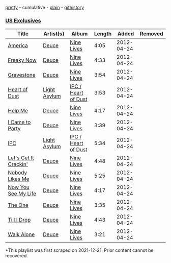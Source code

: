 [pretty](/playlists/pretty/3kNL4k3rmfGRfx577lL715.md) - cumulative - [plain](/playlists/plain/3kNL4k3rmfGRfx577lL715) - [githistory](https://github.githistory.xyz/mackorone/spotify-playlist-archive/blob/main/playlists/plain/3kNL4k3rmfGRfx577lL715)

### [US Exclusives](https://open.spotify.com/playlist/1NLXScjO4LdlHCTuMsKGC8)

> 

| Title | Artist(s) | Album | Length | Added | Removed |
|---|---|---|---|---|---|
| [America](https://open.spotify.com/track/3FViPVAkaZ5JZc9BgOxSYx) | [Deuce](https://open.spotify.com/artist/2iLpvtffIrQ4bMYrFPRN4x) | [Nine Lives](https://open.spotify.com/album/4BcR6RtLD3LQ5xee4gaxJv) | 4:05 | 2012-04-24 |  |
| [Freaky Now](https://open.spotify.com/track/3x0MZIrG9RIv1Bbx2DnoAd) | [Deuce](https://open.spotify.com/artist/2iLpvtffIrQ4bMYrFPRN4x) | [Nine Lives](https://open.spotify.com/album/4BcR6RtLD3LQ5xee4gaxJv) | 4:33 | 2012-04-24 |  |
| [Gravestone](https://open.spotify.com/track/1Ap1gDN1LOwdFi1QgsgKff) | [Deuce](https://open.spotify.com/artist/2iLpvtffIrQ4bMYrFPRN4x) | [Nine Lives](https://open.spotify.com/album/4BcR6RtLD3LQ5xee4gaxJv) | 3:54 | 2012-04-24 |  |
| [Heart of Dust](https://open.spotify.com/track/4axKd7vLikmyo6tzk77qjB) | [Light Asylum](https://open.spotify.com/artist/2y98d6N81pArQNXYvkupr8) | [IPC / Heart of Dust](https://open.spotify.com/album/6nerF23nhW8bUSmpeaxour) | 3:53 | 2012-04-24 |  |
| [Help Me](https://open.spotify.com/track/5ommqA8JDymVIaM7dngBtf) | [Deuce](https://open.spotify.com/artist/2iLpvtffIrQ4bMYrFPRN4x) | [Nine Lives](https://open.spotify.com/album/4BcR6RtLD3LQ5xee4gaxJv) | 4:17 | 2012-04-24 |  |
| [I Came to Party](https://open.spotify.com/track/0mK0FY2sO08ZCVkL6GuhDF) | [Deuce](https://open.spotify.com/artist/2iLpvtffIrQ4bMYrFPRN4x) | [Nine Lives](https://open.spotify.com/album/4BcR6RtLD3LQ5xee4gaxJv) | 3:39 | 2012-04-24 |  |
| [IPC](https://open.spotify.com/track/5mQ0ZCrRfKuvwg15mZ4YVU) | [Light Asylum](https://open.spotify.com/artist/2y98d6N81pArQNXYvkupr8) | [IPC / Heart of Dust](https://open.spotify.com/album/6nerF23nhW8bUSmpeaxour) | 5:34 | 2012-04-24 |  |
| [Let's Get It Crackin'](https://open.spotify.com/track/2qEUfEovSQrFcQ7AbJzrTw) | [Deuce](https://open.spotify.com/artist/2iLpvtffIrQ4bMYrFPRN4x) | [Nine Lives](https://open.spotify.com/album/4BcR6RtLD3LQ5xee4gaxJv) | 4:48 | 2012-04-24 |  |
| [Nobody Likes Me](https://open.spotify.com/track/7g4VRZaWBJXbjkx4zQSK7L) | [Deuce](https://open.spotify.com/artist/2iLpvtffIrQ4bMYrFPRN4x) | [Nine Lives](https://open.spotify.com/album/4BcR6RtLD3LQ5xee4gaxJv) | 5:25 | 2012-04-24 |  |
| [Now You See My Life](https://open.spotify.com/track/5FD71xNPAbKWtBjg4kSV1I) | [Deuce](https://open.spotify.com/artist/2iLpvtffIrQ4bMYrFPRN4x) | [Nine Lives](https://open.spotify.com/album/4BcR6RtLD3LQ5xee4gaxJv) | 4:17 | 2012-04-24 |  |
| [The One](https://open.spotify.com/track/15vtDSGXsdhEElAMKeN65R) | [Deuce](https://open.spotify.com/artist/2iLpvtffIrQ4bMYrFPRN4x) | [Nine Lives](https://open.spotify.com/album/4BcR6RtLD3LQ5xee4gaxJv) | 3:35 | 2012-04-24 |  |
| [Till I Drop](https://open.spotify.com/track/54dhsi8MSd93qd2xc12laz) | [Deuce](https://open.spotify.com/artist/2iLpvtffIrQ4bMYrFPRN4x) | [Nine Lives](https://open.spotify.com/album/4BcR6RtLD3LQ5xee4gaxJv) | 4:43 | 2012-04-24 |  |
| [Walk Alone](https://open.spotify.com/track/5hfkFVNCoUjGFmtb01XsHl) | [Deuce](https://open.spotify.com/artist/2iLpvtffIrQ4bMYrFPRN4x) | [Nine Lives](https://open.spotify.com/album/4BcR6RtLD3LQ5xee4gaxJv) | 3:21 | 2012-04-24 |  |

\*This playlist was first scraped on 2021-12-21. Prior content cannot be recovered.
